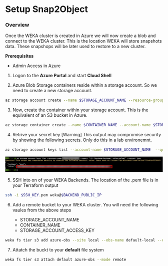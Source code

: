 # Setup Snap2Object

###  Overview
Once the WEKA cluster is created in Azure we will now create a blob and connect to the WEKA cluster.  This is the location WEKA will store snapshots data.  These snapshops will be later used to restore to a new cluster.

**Prerequisites**

- Admin Access in Azure



1.  Logon to the **Azure Portal** and start **Cloud Shell**

2.  Azure Blob Storage containers reside within a storage account. So we need to create a new storage account.

```bash
az storage account create --name $STORAGE_ACCOUNT_NAME --resource-group $RG --location $LOCATION --sku Standard_LRS
```

3.  Now, create the container within your storage account. This is the equivalent of an S3 bucket in Azure.

```bash
az storage container create --name $CONTAINER_NAME --account-name $STORAGE_ACCOUNT_NAME 
```

4.  Retrive your secret key
[Warning] This output may compromise security by showing the following secrets.  Only do this in a lab environemnt.

```bash
az storage account keys list --account-name $STORAGE_ACCOUNT_NAME  --query "[0].{keyName:keyName, value:value}" --output json
```

![Secret Key](./images/azure_secret.png)

5. SSH into on of your WEKA Backends.  The location of the .pem file is in your Terraform output
```bash
ssh -i $SSH_KEY.pem weka@$BACKEND_PUBLIC_IP
```

6. Add a remote bucket to your WEKA cluster. You will need the following vaules from the above steps

    - STORAGE_ACCOUNT_NAME
    - CONTAINER_NAME
    - STORAGE_ACCOUNT_ACCESS_KEY

```bash
weka fs tier s3 add azure-obs --site local --obs-name default-local --obs-type AZURE --hostname $STORAGE_ACCOUNT_NAME.blob.core.windows.net --port 443 --bucket $CONTAINER_NAME --access-key-id $STORAGE_ACCOUNT_NAME --secret-key $STORAGE_ACCOUNT_ACCESS_KEY --protocol https --auth-method AWSSignature4
```

7. Attatch the buckt to your **default** file system 

```bash
weka fs tier s3 attach default azure-obs --mode remote
```








